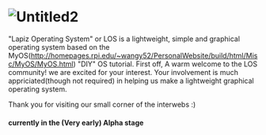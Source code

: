 <!--# <img src="https://user-images.githubusercontent.com/78159956/151222787-f93b1219-1560-411c-8602-0752c117337b.png" alt="alt text" width="75" height="75">Lapiz Operating System
# <img src="https://user-images.githubusercontent.com/78159956/151229169-ae57dee1-afa3-446b-bd03-a4522942915e.png" alt="alt text" width="75" height="75">Lapiz Operating System
# <img src="https://user-images.githubusercontent.com/78159956/151229169-ae57dee1-afa3-446b-bd03-a4522942915e.png" alt="alt text" width="420" height="69">-->
# ![Untitled2](https://user-images.githubusercontent.com/78159956/151229169-ae57dee1-afa3-446b-bd03-a4522942915e.png) 
"Lapiz Operating System" or LOS is a lightweight, simple and graphical operating system based on the MyOS(http://homepages.rpi.edu/~wangy52/PersonalWebsite/build/html/Misc/MyOS/MyOS.html) "DIY" OS tutorial. 
First off, A warm welcome to the LOS community! we are excited for your interest. Your involvement is much appriciated(though not required) in helping us make a lightweight graphical operating system. 

Thank you for visiting our small corner of the interwebs :)

#### currently in the (Very early) Alpha stage

